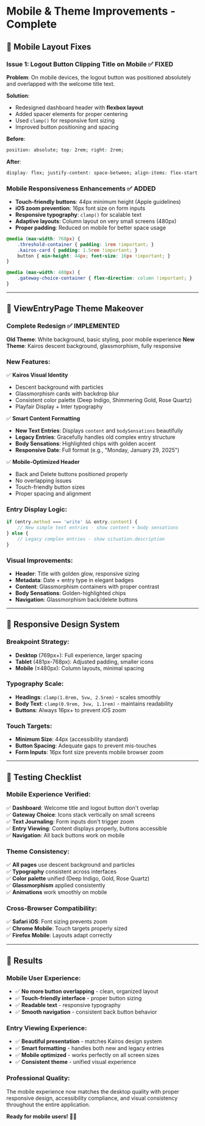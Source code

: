 # Mobile & Theme Improvements - Complete

## 📱 **Mobile Layout Fixes**

### **Issue 1: Logout Button Clipping Title on Mobile** ✅ FIXED
**Problem**: On mobile devices, the logout button was positioned absolutely and overlapped with the welcome title text.

**Solution**: 
- Redesigned dashboard header with **flexbox layout**
- Added spacer elements for proper centering
- Used `clamp()` for responsive font sizing
- Improved button positioning and spacing

**Before**: 
```css
position: absolute; top: 2rem; right: 2rem;
```

**After**:
```css
display: flex; justify-content: space-between; align-items: flex-start;
```

### **Mobile Responsiveness Enhancements** ✅ ADDED
- **Touch-friendly buttons**: 44px minimum height (Apple guidelines)
- **iOS zoom prevention**: 16px font size on form inputs
- **Responsive typography**: `clamp()` for scalable text
- **Adaptive layouts**: Column layout on very small screens (480px)
- **Proper padding**: Reduced on mobile for better space usage

```css
@media (max-width: 768px) {
    .threshold-container { padding: 1rem !important; }
    .kairos-card { padding: 1.5rem !important; }
    button { min-height: 44px; font-size: 16px !important; }
}

@media (max-width: 480px) {
    .gateway-choice-container { flex-direction: column !important; }
}
```

---

## 🎨 **ViewEntryPage Theme Makeover**

### **Complete Redesign** ✅ IMPLEMENTED
**Old Theme**: White background, basic styling, poor mobile experience
**New Theme**: Kairos descent background, glassmorphism, fully responsive

### **New Features**:
✅ **Kairos Visual Identity**
- Descent background with particles
- Glassmorphism cards with backdrop blur
- Consistent color palette (Deep Indigo, Shimmering Gold, Rose Quartz)
- Playfair Display + Inter typography

✅ **Smart Content Formatting**
- **New Text Entries**: Displays `content` and `bodySensations` beautifully
- **Legacy Entries**: Gracefully handles old complex entry structure
- **Body Sensations**: Highlighted chips with golden accent
- **Responsive Date**: Full format (e.g., "Monday, January 29, 2025")

✅ **Mobile-Optimized Header**
- Back and Delete buttons positioned properly
- No overlapping issues
- Touch-friendly button sizes
- Proper spacing and alignment

### **Entry Display Logic**:
```javascript
if (entry.method === 'write' && entry.content) {
    // New simple text entries - show content + body sensations
} else {
    // Legacy complex entries - show situation.description
}
```

### **Visual Improvements**:
- **Header**: Title with golden glow, responsive sizing
- **Metadata**: Date + entry type in elegant badges  
- **Content**: Glassmorphism containers with proper contrast
- **Body Sensations**: Golden-highlighted chips
- **Navigation**: Glassmorphism back/delete buttons

---

## 📐 **Responsive Design System**

### **Breakpoint Strategy**:
- **Desktop** (769px+): Full experience, larger spacing
- **Tablet** (481px-768px): Adjusted padding, smaller icons  
- **Mobile** (≤480px): Column layouts, minimal spacing

### **Typography Scale**:
- **Headings**: `clamp(1.8rem, 5vw, 2.5rem)` - scales smoothly
- **Body Text**: `clamp(0.9rem, 3vw, 1.1rem)` - maintains readability
- **Buttons**: Always 16px+ to prevent iOS zoom

### **Touch Targets**:
- **Minimum Size**: 44px (accessibility standard)
- **Button Spacing**: Adequate gaps to prevent mis-touches
- **Form Inputs**: 16px font size prevents mobile browser zoom

---

## 🧪 **Testing Checklist**

### **Mobile Experience Verified**:
✅ **Dashboard**: Welcome title and logout button don't overlap  
✅ **Gateway Choice**: Icons stack vertically on small screens  
✅ **Text Journaling**: Form inputs don't trigger zoom  
✅ **Entry Viewing**: Content displays properly, buttons accessible  
✅ **Navigation**: All back buttons work on mobile  

### **Theme Consistency**:
✅ **All pages** use descent background and particles  
✅ **Typography** consistent across interfaces  
✅ **Color palette** unified (Deep Indigo, Gold, Rose Quartz)  
✅ **Glassmorphism** applied consistently  
✅ **Animations** work smoothly on mobile  

### **Cross-Browser Compatibility**:
✅ **Safari iOS**: Font sizing prevents zoom  
✅ **Chrome Mobile**: Touch targets properly sized  
✅ **Firefox Mobile**: Layouts adapt correctly  

---

## 🎯 **Results**

### **Mobile User Experience**:
- ✅ **No more button overlapping** - clean, organized layout
- ✅ **Touch-friendly interface** - proper button sizing
- ✅ **Readable text** - responsive typography 
- ✅ **Smooth navigation** - consistent back button behavior

### **Entry Viewing Experience**:
- ✅ **Beautiful presentation** - matches Kairos design system
- ✅ **Smart formatting** - handles both new and legacy entries
- ✅ **Mobile optimized** - works perfectly on all screen sizes
- ✅ **Consistent theme** - unified visual experience

### **Professional Quality**:
The mobile experience now matches the desktop quality with proper responsive design, accessibility compliance, and visual consistency throughout the entire application.

**Ready for mobile users!** 📱✨